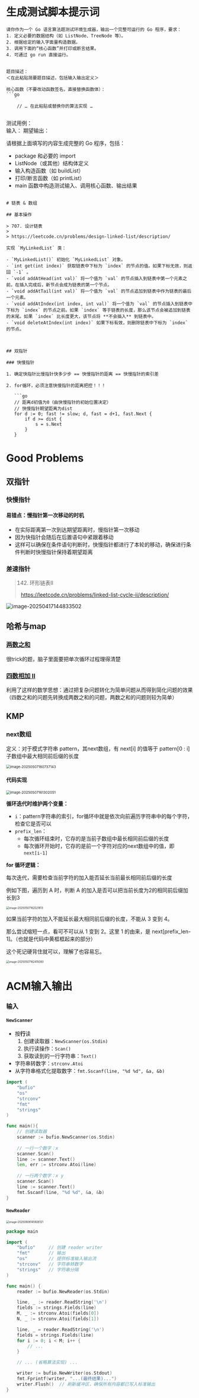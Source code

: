 # 生成测试脚本提示词

```
请你作为一个 Go 语言算法题测试环境生成器，输出一个完整可运行的 Go 程序，要求：
1. 定义必要的数据结构（如 ListNode、TreeNode 等）。
2. 根据给定的输入字面量构造数据。
3. 调用下面的“核心函数”并打印或断言结果。
4. 可通过 go run 直接运行。

 
题目描述：  
＜在此粘贴简要题目描述，包括输入输出定义＞  

核心函数（不要改动函数签名，直接替换函数体）：  
```go

    // … 在此粘贴或替换你的算法实现 …
    
```

测试用例：  
输入： 
期望输出： 


请根据上面填写的内容生成完整的 Go 程序，包括：  
- package 和必要的 import  
- ListNode（或其他）结构体定义  
- 输入构造函数（如 buildList）  
- 打印/断言函数（如 printList）  
- main 函数中构造测试输入、调用核心函数、输出结果  
```

# 链表 & 数组

## 基本操作

> 707. 设计链表
>
> https://leetcode.cn/problems/design-linked-list/description/

实现 `MyLinkedList` 类：

- `MyLinkedList()` 初始化 `MyLinkedList` 对象。
- `int get(int index)` 获取链表中下标为 `index` 的节点的值。如果下标无效，则返回 `-1` 。
- `void addAtHead(int val)` 将一个值为 `val` 的节点插入到链表中第一个元素之前。在插入完成后，新节点会成为链表的第一个节点。
- `void addAtTail(int val)` 将一个值为 `val` 的节点追加到链表中作为链表的最后一个元素。
- `void addAtIndex(int index, int val)` 将一个值为 `val` 的节点插入到链表中下标为 `index` 的节点之前。如果 `index` 等于链表的长度，那么该节点会被追加到链表的末尾。如果 `index` 比长度更大，该节点将 **不会插入** 到链表中。
- `void deleteAtIndex(int index)` 如果下标有效，则删除链表中下标为 `index` 的节点。



## 双指针

### 快慢指针

1. 确定快指针比慢指针快多少步 == 快慢指针的距离 == 快慢指针的索引差

2. for循环，必须注意快慢指针的距离把控！！！

   ```go
   // 距离d初值为0（由快慢指针的初始位置决定）
   // 快慢指针期望距离为dist
   for d := 0; fast != slow; d, fast = d+1, fast.Next {
       if d >= dist { 
           s = s.Next
       }
   }
```

# Good Problems

## 双指针

### 快慢指针

#### 易错点：慢指针第一次移动的时机

- 在实际距离第一次到达期望距离时，慢指针第一次移动
- 因为快指针会随后在后置语句中紧跟着移动
- 这样可以确保在条件语句判断时，快慢指针都进行了本轮的移动，确保进行条件判断时快慢指针保持着期望距离

### 差速指针

> 142. 环形链表II
>
> https://leetcode.cn/problems/linked-list-cycle-ii/description/

![image-20250417144833502](../images/image-20250417144833502.png)

## 哈希与map

### [两数之和](https://leetcode.cn/problems/two-sum/)

很trick的题，脑子里面要把单次循环过程理得清楚

### [四数相加 II](https://leetcode.cn/problems/4sum-ii/)

利用了这样的数学思想：通过把复杂问题转化为简单问题从而得到简化问题的效果（四数之和的问题先转换成两数之和的问题，两数之和的问题则较为简单）



## KMP

### next数组

定义：对于模式字符串 pattern，其next数组，有 next[i] 的值等于 pattern[0 : i]子数组中最大相同前后缀的长度

<img src="../images/image-20250507160737143.png" alt="image-20250507160737143" style="zoom:67%;" />

#### 代码实现

<img src="../images/image-20250507161302051.png" alt="image-20250507161302051" style="zoom:67%;" />

**循环迭代时维护两个变量：**

- `i`：pattern字符串的索引，for循环中就是依次向前遍历字符串中的每个字符，检查它是否可以
- `prefix_len`：
  - 每次循环结束时，它存的是当前子数组中最长相同前后缀的长度
  - 每次循环开始时，它存的是前一个字符对应的next数组中的值，即`next[i-1]`

**for 循环逻辑：**

每次迭代，需要检查当前字符的加入能否延长当前最长相同前后缀的长度

例如下图，遍历到 A 时，判断 A 的加入是否可以把当前长度为2的相同前后缀加长到3

<img src="../images/image-20250507162021813.png" alt="image-20250507162021813" style="zoom: 50%;" />

如果当前字符的加入不能延长最大相同前后缀的长度，不能从 3 变到 4。

那么尝试缩短一点，看可不可以从 1 变到 2。这里 1 的由来，是 next[prefix_len-1]。（也就是代码中黄框框起来的部分）

这个死记硬背住就可以，理解了也容易忘。

<img src="../images/image-20250507162415093.png" alt="image-20250507162415093" style="zoom:50%;" />



# ACM输入输出

### 输入

#### **`NewScanner`** 

- 按**行**读
  1. 创建读取器：`NewScanner(os.Stdin)`
  2. 执行读操作：`Scan()`
  3. 获取读到的一行字符串：`Text() `
- 字符串转数字：`strconv.Atoi`
- 从字符串格式化提取数字：`fmt.Sscanf(line, "%d %d", &a, &b)`

```go
import (
	"bufio"
	"os"
	"strconv"
    "fmt"
    "strings"
)

func main(){
    // 创建读取器
   	scanner := bufio.NewScanner(os.Stdin)
    
    // 一行一个数字：x
    scanner.Scan()
    line := scanner.Text() 
    len, err := strconv.Atoi(line)    
    
    // 一行两个数字：x y
    scanner.Scan()
    line := scanner.Text() 
    fmt.Sscanf(line, "%d %d", &a, &b)
}
```

#### **`NewReader`** 

<img src="../images/image-20250806145926121.png" alt="image-20250806145926121" style="zoom: 50%;" />

```go
package main

import (
	"bufio"   	// 创建 reader writer
	"fmt"		// 输出
	"os"		// 提供标准输入输出流
	"strconv"	// 字符串转数字
	"strings"	// 字符串分隔
)

func main() {
	reader := bufio.NewReader(os.Stdin)

	line, _ := reader.ReadString('\n')
	fields := strings.Fields(line)
	M, _ := strconv.Atoi(fields[0])
	N, _ := strconv.Atoi(fields[1])

	line, _ = reader.ReadString('\n')
	fields = strings.Fields(line)
	for i := 0; i < M; i++ {
		// ...
	}

	// ... (省略算法实现) ...

	writer := bufio.NewWriter(os.Stdout)
    fmt.Fprintf(writer, "...(最终结果)...")
	writer.Flush()  // 刷新缓冲区，确保所有内容都已写入标准输出
}
```

